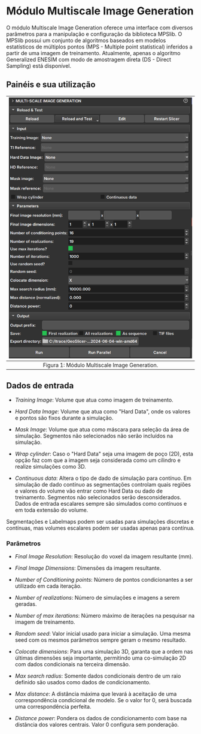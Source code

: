 # Módulo Multiscale Image Generation

O módulo Multiscale Image Generation oferece uma interface com diversos parâmetros para a manipulação e configuração da biblioteca MPSlib. O MPSlib possui um conjunto de algoritmos baseados em modelos estatísticos de múltiplos pontos (MPS - Multiple point statistical) inferidos a partir de uma imagem de treinamento.
Atualmente, apenas o algoritmo Generalized ENESIM com modo de amostragem direta (DS - Direct Sampling) está disponível.

## Painéis e sua utilização

| ![Figura 1](Multiscale.png) |
|:-----------------------------------------------:|
| Figura 1: Módulo Multiscale Image Generation. |

## Dados de entrada

 - _Training Image_: Volume que atua como imagem de treinamento.

 - _Hard Data Image_: Volume que atua como "Hard Data", onde os valores e pontos são fixos durante a simulação.

 - _Mask Image_: Volume que atua como máscara para seleção da área de simulação. Segmentos não selecionados não serão incluídos na simulação.

 - _Wrap cylinder_: Caso o "Hard Data" seja uma imagem de poço (2D), esta opção faz com que a imagem seja considerada como um cilindro e realize simulações como 3D.

 - _Continuous data_: Altera o tipo de dado de simulação para contínuo. Em simulação de dado contínuo as segmentações controlam quais regiões e valores do volume vão entrar como Hard Data ou dado de treinamento. Segmentos não selecionados serão desconsiderados. Dados de entrada escalares sempre são simulados como contínuos e em toda extensão do volume.

Segmentações e Labelmaps podem ser usadas para simulações discretas e contínuas, mas volumes escalares podem ser usadas apenas para contínua.

### Parâmetros

 - _Final Image Resolution_: Resolução do voxel da imagem resultante (mm).

 - _Final Image Dimensions_: Dimensões da imagem resultante.

 - _Number of Conditioning points_: Número de pontos condicionantes a ser utilizado em cada iteração.
 
 - _Number of realizations_: Número de simulações e imagens a serem geradas.

 - _Number of max iterations_: Número máximo de iterações na pesquisar na imagem de treinamento.

 - _Random seed_: Valor inicial usado para iniciar a simulação. Uma mesma seed com os mesmos parâmetros sempre geram o mesmo resultado.

 - _Colocate dimensions_: Para uma simulação 3D, garanta que a ordem nas últimas dimensões seja importante, permitindo uma co-simulação 2D com dados condicionais na terceira dimensão.

 - _Max search radius_: Somente dados condicionais dentro de um raio definido são usados como dados de condicionamento.

 - _Max distance_: A distância máxima que levará à aceitação de uma correspondência condicional de modelo. Se o valor for 0, será buscada uma correspondência perfeita.

 - _Distance power_: Pondera os dados de condicionamento com base na distância dos valores centrais. Valor 0 configura sem ponderação. 

